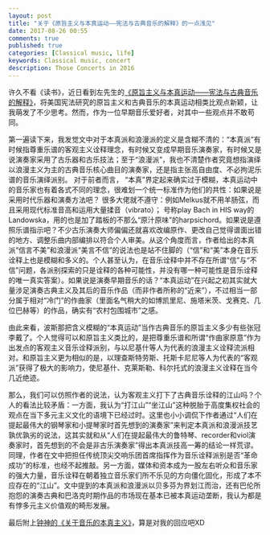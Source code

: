 ```yaml
---
layout: post
title: "关于《原旨主义与本真运动——宪法与古典音乐的解释》的一点浅见"
date: 2017-08-26 00:55
comments: true
published: true
categories: [Classical music, life]
keywords: Classical music, concert
description: Those Concerts in 2016
---
```


许久不看《读书》，近日看到左先生的[《原旨主义与本真运动——宪法与古典音乐的解释》](https://mp.weixin.qq.com/s/07hJ7l-zzYPStvYl940a5A)，将美国宪法研究的原旨主义和古典音乐的本真运动相类比观点新颖，让我萌发了不少思考。然而，作为一位早期音乐爱好者，对其中一些观点并不敢苟同。

第一遍读下来，我发觉文中对于本真派和浪漫派的定义是含糊不清的：“本真派”有时候指尊重乐谱的客观主义诠释理念，有时候又变成早期音乐演奏家，有时候又是说演奏家采用了古乐器和古乐技法；至于“浪漫派”，我也不清楚作者究竟想指演绎以浪漫主义为主的古典音乐核心曲目的演奏家，还是指主张高自由度、不必拘泥乐谱的音乐演绎派别。
对于前者而言， “本真”界定起来确实过于模糊，本真运动中的音乐家也有着各式不同的理念，很难划一个统一标准作为他们的共性：如果说是采用时代乐器和演奏方法吧？ 很多大佬就不遵守：例如Melkus就不用羊肠弦，而且采用现代标准音高和运用大量揉音（vibrato）； 号称play Bach in HIS way的Landowska，用的也是加了踏板的不那么“原汁原味”的harpsichord。如果说是遵照乐谱指示吧？不少古乐演奏大师偏偏还就喜欢改编原作、更改自己觉得谱面出错的地方、调整乐曲内部编排以符合个人审美。从这个角度而言，作者给出的本真派“信言不美”和浪漫派“美言不信”的说法也是站不住脚的（“信”和“美”本身在音乐诠释上也是模糊和多义的。个人甚至认为，在音乐诠释中并不存在所谓“信”与“不信”问题，各派别探索的只是诠释的各种可能性，并没有哪一种可能性是音乐诠释的唯一真实答案）。如果说是演奏早期音乐的话？“本真运动”在兴起之初其实就大量涉足演奏古典主义及其后的音乐作品（而非作者所称的“近来”），不过相当一部分属于相对“冷门”的作曲家（里面名气稍大的如博凯里尼、施塔米茨、戈赛克、几位巴赫等）的作品，确实有“农村包围城市”之感。

由此来看，波斯那把含义模糊的“本真运动”当作古典音乐的原旨主义多少有些张冠李戴了。个人觉得可以和原旨主义类比的，是把尊重乐谱和所谓“作曲家原意”作为出发点的客观主义音乐诠释派别，与以尼基什等人为代表的浪漫主义诠释流派相对。和原旨主义更为相似的是，以理查斯特劳斯、托斯卡尼尼等人为代表的“客观派”获得了极大的影响力，使尼基什、克莱斯勒、科尔托式的浪漫主义诠释在当今几近绝迹。

那么，我们可以仿照作者的说法，认为客观主义打下了古典音乐诠释的江山吗？个人的看法比较矛盾：一方面，我认为“打江山”“坐江山”这种脱胎于高度集权社会的观点在当下多元主义文化的语境下已经过时。这里也小小调侃下作者通过“人们在提起最伟大的钢琴家和小提琴家时首先想到的演奏家”来判定本真派和浪漫派技艺孰优孰劣的说法，这其实就和从“人们在提起最伟大的鲁特琴、recorder和viol演奏家时，首先想到的不会是非古乐演奏家”得出本真派技高一筹的结论一样荒谬。 同理，作者在文中把担任传统顶尖交响乐团首席指挥作为音乐诠释派别是否“革命成功”的标准，也经不起推敲。另一方面，媒体和资本成为一股左右听众和音乐家的强大力量，音乐诠释在朝着独立音乐家们所不乐见的方向僵化固化，形成了本不应存在的“江山”。文中提到的本真派和浪漫派以贝多芬为界划江而治，还有巴伦所抱怨的演奏古典和巴洛克时期作品的市场现在基本已被本真运动垄断，我认为都是有悖多元主义价值观的畸形发展。

最后附上[钟神的《关于音乐的本真主义》](http://blog.sina.com.cn/s/blog_b50bd5f50102x4fb.html)，算是对我的回应吧XD
